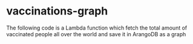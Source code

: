 # vaccinations-graph
The following code is a Lambda function which fetch the total amount of vaccinated people all over the world and save it in ArangoDB as a graph
